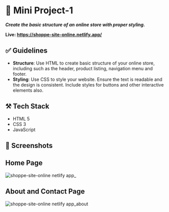 # 🎯 Mini Project-1

***Create the basic structure of an online store with proper styling.***

**Live: https://shoppe-site-online.netlify.app/**

## ✅ Guidelines
- **Structure**: Use HTML to create basic structure of your online store, including
  such as the header, product listing, navigation menu and footer.
- **Styling**: Use CSS to style your website. Ensure the text is readable and the
  design is consistent. Include styles for buttons and other interactive elements also.  
  

## ⚒️ Tech Stack
- HTML 5
- CSS 3
- JavaScript

## 📸 Screenshots
<h2>Home Page</h2>

![shoppe-site-online netlify app_](https://github.com/user-attachments/assets/4b830067-9a8d-4402-af99-5c8f0b2bdd25)

<h2>About and Contact Page</h2>

![shoppe-site-online netlify app_about](https://github.com/user-attachments/assets/734f98f7-b820-4c13-9b2d-a13957ffa80c)

